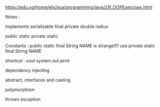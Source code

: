 https://edu.sg/home/ehchua/programming/java/J3f_OOPExercises.html

Notes :

implements serializable
final private double radius

public static
private static

Constants :
public static final String NAME is strange!!!!
use private static final String NAME

shortcut : sout system.out.print

dependency injecting

abstract, interfaces and casting

polymorphism

throws exception